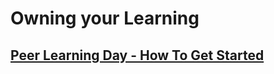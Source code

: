 # Owning your Learning
## <a href="https://alx-intranet.hbtn.io/concepts/58" target="_blank">Peer Learning Day - How To Get Started</a>  

